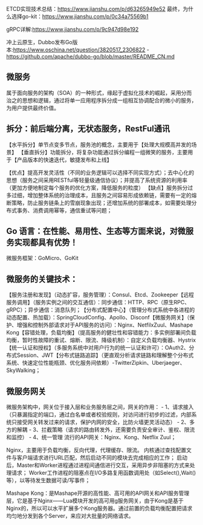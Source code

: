 ETCD实现技术总结：https://www.jianshu.com/p/d63265949e52
最终，为什么选择go-kit：https://www.jianshu.com/p/0c34a75569b1

gRPC详解:https://www.jianshu.com/p/9c947d98e192

冲上云原生，Dubbo发布Go版本:https://www.oschina.net/question/3820517_2306822
    - https://github.com/apache/dubbo-go/blob/master/README_CN.md

## 微服务
属于面向服务的架构（SOA）的一种形式，缘起于虚拟化技术的崛起，采用分而治之的思想和逻辑，通过将单一应用程序拆分成一组相互协调配合的微小的服务，为用户提供最终价值。

## 拆分：前后端分离，无状态服务，RestFul通讯
【水平拆分】单节点变多节点，服务池的概念，主要用于【处理大规模高并发的场景】
【垂直拆分】功能拆分，将复杂功能通过拆分编程一组微笑的服务，主要用于【产品版本的快速迭代，敏捷发布和上线】

【优点】提高开发灵活性（不同的业务逻辑可以选择不同实现方式）；去中心化的思想（服务之间采用RESTful等轻量级通信协议）；并提高了系统资源的利用率（更加方便地制定每个服务的优化方案，降低服务的粒度）
【缺点】服务拆分过多过细，增加整体系统的治理成本，且服务之间容易形成依赖链，需要有一定的熔断策略，防止服务链条上的雪崩现象出现；还增加系统的部署成本，如需要处理分布式事务、消费调用幂等，通信重试等问题；

## Go 语言：在性能、易用性、生态等方面来说，对微服务实现都具有优势！
微服务框架：GoMicro、GoKit

## 微服务的关键技术：
​【服务注册和发现】（动态扩容，服务管理）：Consul、Etcd、Zookeeper
​【远程服务调用】（服务实例之间的交互通信）：同步通信：HTTP、RPC（原生RPC、gRPC）；异步通信：消息队列；
​【分布式配置中心】（管理分布式系统中各进程的动态配置、热加载）：SpringCloudConfig、Apollo、Disconf
​【微服务网关】（保护、增强和控制外部请求对于API服务的访问）：Nginx、NetfilxZuul、Mashape Kong
​【容错处理，负载均衡】（提高服务的健壮性和容错能力：多实例部署间负载均衡，暂时性故障的重试、熔断、限流、降级机制）：自定义负载均衡器、Hystrix
​【统一认证和授权】（多服务系统中对用户行为的统一认证和许可）：OAuth2、分布式Session、JWT
​【分布式链路追踪】（更直观分析请求链路和理解整个分布式系统、快速定位性能瓶颈、优化服务间依赖）-TwitterZipkin、Uberjaeger、SkyWalking；

## 微服务网关
微服务架构中，网关位于接入层和业务服务层之间，网关的作用：
    - 1、请求接入（只暴漏指定的端口，通过白名单或者校验规则，对访问进行初步的过滤，内部系统只接受网关转发过来的请求，保护内网的安全，比防火墙更灵活动态）
    - 2、多方的解耦
    - 3、拦截策略（请求的路由转发外，还需要负责安全审计、鉴权、限流和监控）
    - 4、统一管理
流行的API网关：Nginx、Kong、Netflix Zuul；

Nginx，主要用于负载均衡，反向代理，代理缓存、限流。
内核通过查找配置文件与客户端请求进行URL匹配，然后启动不同的模块去完成相应的工作；
启动后，Master和Worker进程通过进程间通信进行交互，采用异步非阻塞的方式来处理请求；
Worker工作进程的阻塞点在I/O多路复用函数调用处（如Select(),Wait()等），以等待发生数据可读/写事件；

Mashape Kong：是Mashape开源的高性能、高可用的API网关和API服务管理层，它是基于Nginx——Lua模块开发的高可用g服务网关，由于Kong是基于Nginx的，所以可以水平扩展多个Kong服务器。通过前置的负载均衡配置把请求均匀地分发到各个Server，来应对大批量的网络请求。